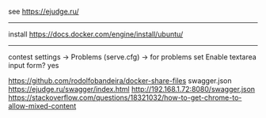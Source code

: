 see https://ejudge.ru/
***
install https://docs.docker.com/engine/install/ubuntu/
***
contest settings -> Problems (serve.cfg) -> 
for problems set Enable textarea input form? yes 

https://github.com/rodolfobandeira/docker-share-files swagger.json https://ejudge.ru/swagger/index.html http://192.168.1.72:8080/swagger.json https://stackoverflow.com/questions/18321032/how-to-get-chrome-to-allow-mixed-content